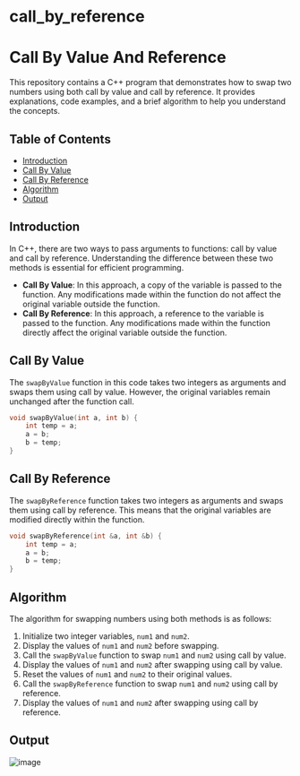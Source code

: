 # call_by_reference
# Call By Value And Reference

This repository contains a C++ program that demonstrates how to swap two numbers using both call by value and call by reference. It provides explanations, code examples, and a brief algorithm to help you understand the concepts.

## Table of Contents
- [Introduction](#introduction)
- [Call By Value](#call-by-value)
- [Call By Reference](#call-by-reference)
- [Algorithm](#algorithm)
- [Output](#output)


## Introduction

In C++, there are two ways to pass arguments to functions: call by value and call by reference. Understanding the difference between these two methods is essential for efficient programming.

- **Call By Value**: In this approach, a copy of the variable is passed to the function. Any modifications made within the function do not affect the original variable outside the function.
- **Call By Reference**: In this approach, a reference to the variable is passed to the function. Any modifications made within the function directly affect the original variable outside the function.

## Call By Value

The `swapByValue` function in this code takes two integers as arguments and swaps them using call by value. However, the original variables remain unchanged after the function call.

```cpp
void swapByValue(int a, int b) {
    int temp = a;
    a = b;
    b = temp;
}
```

## Call By Reference

The `swapByReference` function takes two integers as arguments and swaps them using call by reference. This means that the original variables are modified directly within the function.

```cpp
void swapByReference(int &a, int &b) {
    int temp = a;
    a = b;
    b = temp;
}
```

## Algorithm

The algorithm for swapping numbers using both methods is as follows:

1. Initialize two integer variables, `num1` and `num2`.
2. Display the values of `num1` and `num2` before swapping.
3. Call the `swapByValue` function to swap `num1` and `num2` using call by value.
4. Display the values of `num1` and `num2` after swapping using call by value.
5. Reset the values of `num1` and `num2` to their original values.
6. Call the `swapByReference` function to swap `num1` and `num2` using call by reference.
7. Display the values of `num1` and `num2` after swapping using call by reference.

## Output

![image](https://github.com/Pranav18062004/Cpp-Call-by-value-reference/assets/79793482/a3752c20-d9cf-460f-b14d-2006ed6d0ef7)
